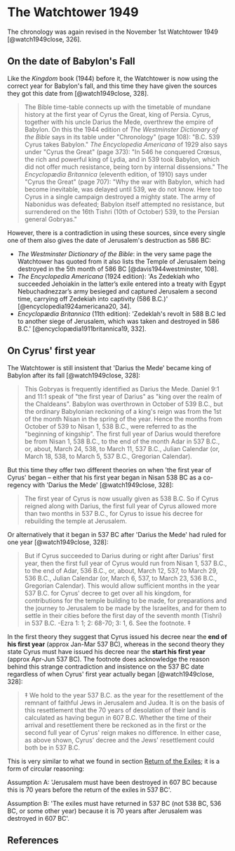 # The Watchtower 1949

The chronology was again revised in the November 1st Watchtower 1949 [@watch1949close, 326].

## On the date of Babylon's Fall

Like the _Kingdom_ book (1944) before it, the Watchtower is now using the correct year for Babylon's fall, and this time
they have given the sources they got this date from [@watch1949close, 328].

> The Bible time-table connects up with the timetable
  of mundane history at the first year of Cyrus
  the Great, king of Persia. Cyrus, together with his
  uncle Darius the Mede, overthrew the empire of
  Babylon. On this the 1944 edition of _The Westminster
  Dictionary of the Bible_ says in its table under "Chronology"
  (page 108): "B.C. 539 Cyrus takes Babylon."
  _The Encyclopedia Americana_ of 1929 also says under
  "Cyrus the Great" (page 373): "In 546 he conquered
  Crœsus, the rich and powerful king of Lydia, and in
  539 took Babylon, which did not offer much resistance,
  being torn by internal dissensions." The _Encyclopædia 
  Britannica_ (eleventh edition, of 1910) says
  under "Cyrus the Great" (page 707): "Why the war
  with Babylon, which had become inevitable, was
  delayed until 539, we do not know. Here too Cyrus
  in a single campaign destroyed a mighty state. The
  army of Nabonidus was defeated; Babylon itself
  attempted no resistance, but surrendered on the 16th
  Tishri (10th of October) 539, to the Persian general
  Gobryas." 

However, there is a contradiction in using these sources, since every single one of them also gives the date of 
Jerusalem's destruction as 586 BC:

- _The Westminster Dictionary of the Bible_: in the very same page the Watchtower has quoted from it also lists
  the Temple of Jerusalem being destroyed in the 5th month of 586 BC [@davis1944westminster, 108].
- _The Encyclopedia Americana_ (1924 edition): 'As Zedekiah who succeeded Jehoiakin in the latter’s exile entered into 
  a treaty with Egypt Nebuchadnezzar’s army besieged and captured Jerusalem a second time, carrying off Zedekiah into 
  captivity (586 B.C.)' [@encyclopedia1924americana20, 34].
- _Encyclopædia Britannica_ (11th edition): 'Zedeklah's revolt in 588 B.C led to another siege of Jerusalem, which was 
  taken and destroyed in 586 B.C.' [@encyclopædia1911britannica19, 332].

## On Cyrus' first year

The Watchtower is still insistent that 'Darius the Mede' became king of Babylon after its fall [@watch1949close, 328]:

> This Gobryas is frequently identified as Darius
  the Mede. Daniel 9:1 and 11:1 speak of "the first
  year of Darius" as "king over the realm of the Chaldeans".
  Babylon was overthrown in October of
  539 B.C., but the ordinary Babylonian reckoning of
  a king's reign was from the 1st of the month Nisan
  in the spring of the year. Hence the months from
  October of 539 to Nisan 1, 538 B.C., were referred
  to as the "beginning of kingship". The first full year
  of Darius would therefore be from Nisan 1, 538 B.C.,
  to the end of the month Adar in 537 B.C., or, about,
  March 24, 538, to March 11, 537 B.C., Julian Calendar
  (or, March 18, 538, to March 5, 537 B.C., Gregorian
  Calendar).

But this time they offer two different theories on when 'the first year of Cyrus' began – either that his first year
began in Nisan 538 BC as a co-regency with 'Darius the Mede' [@watch1949close, 328]:

> The first year of Cyrus is now usually
  given as 538 B.C. So if Cyrus reigned along with
  Darius, the first full year of Cyrus allowed more
  than two months in 537 B.C., for Cyrus to issue his
  decree for rebuilding the temple at Jerusalem.

Or alternatively that it began in 537 BC after 'Darius the Mede' had ruled for one year [@watch1949close, 328]:

> But if Cyrus succeeded to Darius during or right after
  Darius' first year, then the first full year of Cyrus
  would run from Nisan 1, 537 B.C., to the end of
  Adar, 536 B.C., or, about, March 12, 537, to March 29,
  536 B.C., Julian Calendar (or, March 6, 537, to
  March 23, 536 B.C., Gregorian Calendar). This would
  allow sufficient months in the year 537 B.C. for Cyrus'
  decree to get over all his kingdom, for contributions
  for the temple building to be made, for preparations
  and the journey to Jerusalem to be made by the
  Israelites, and for them to settle in their cities before
  the first day of the seventh month (Tishri) in 537 B.C.
  -Ezra 1: 1; 2: 68-70; 3: 1, 6. See the footnote. ‡ 

In the first theory they suggest that Cyrus issued his decree near the **end of his first year** (approx Jan-Mar 537 
BC), whereas in the second theory they state Cyrus must have issued his decree near the **start his first year**
(approx Apr-Jun 537 BC).
The footnote does acknowledge the reason behind this strange contradiction and insistence on the 537 BC date
regardless of when Cyrus' first year actually began [@watch1949close, 328]:

> ‡ We hold to the year 537 B.C. as the year for the resettlement
  of the remnant of faithful Jews in Jerusalem and Judea. It is on
  the basis of this resettlement that the 70 years of desolation of
  their land is calculated as having begun in 607 B.C. Whether the
  time of their arrival and resettlement there be reckoned as in the
  first or the second full year of Cyrus' reign makes no difference.
  In either case, as above shown, Cyrus' decree and the Jews'
  resettlement could both be in 537 B.C.

This is very similar to what we found in section [Return of the Exiles](../70_years/return.md#issues); it is 
a form of circular reasoning:

Assumption A: 'Jerusalem must have been destroyed in 607 BC because this is 70 years before the return of the exiles 
in 537 BC'. 

Assumption B: 'The exiles must have returned in 537 BC (not 538 BC, 536 BC, or some other year) because it is 70 years 
after Jerusalem was destroyed in 607 BC'.

## References
